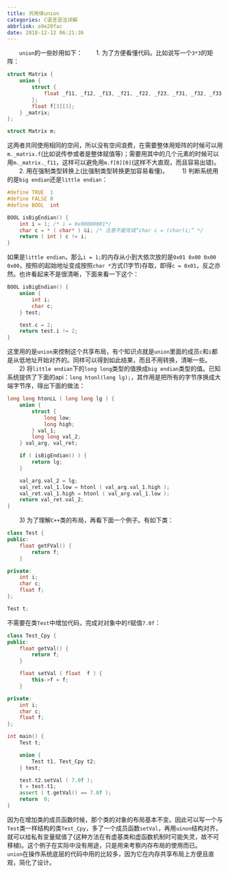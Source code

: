 ```yaml
---
title: 共用体union
categories: C语言语法详解
abbrlink: a9e20fac
date: 2018-12-12 06:21:36
---
```

&emsp;&emsp;`union`的一些妙用如下：
&emsp;&emsp;1. 为了方便看懂代码。比如说写一个`3*3`的矩阵：

``` cpp
struct Matrix {
    union {
        struct {
            float _f11, _f12, _f13, _f21, _f22, _f23, _f31, _f32, _f33;
        };
        float f[3][3];
    } _matrix;
};

struct Matrix m;
```

这两者共同使用相同的空间，所以没有空间浪费，在需要整体用矩阵的时候可以用`m._matrix.f`(比如说传参或者是整体赋值等)；需要用其中的几个元素的时候可以用`m._matrix._f11`，这样可以避免用`m.f[0][0]`(这样不大直观，而且容易出错)。
&emsp;&emsp;2. 用在强制类型转换上(比强制类型转换更加容易看懂)。
&emsp;&emsp;1) 判断系统用的是`big endian`还是`little endian`：

``` cpp
#define TRUE  1
#define FALSE 0
#define BOOL  int

BOOL isBigEndian() {
    int i = 1; /* i = 0x00000001*/
    char c = * ( char* ) &i; /* 注意不能写成“char c = (char)i;” */
    return ( int ) c != i;
}
```

如果是`little endian`，那么`i = 1;`的内存从小到大依次放的是`0x01 0x00 0x00 0x00`，按照i的起始地址变成按照`char *`方式(1字节)存取，即得`c = 0x01`，反之亦然。也许看起来不是很清晰，下面来看一下这个：

``` cpp
BOOL isBigEndian() {
    union {
        int i;
        char c;
    } test;

    test.c = 2;
    return test.i != 2;
}
```

这里用的是`union`来控制这个共享布局，有个知识点就是`union`里面的成员`c`和`i`都是从低地址开始对齐的。同样可以得到如此结果，而且不用转换，清晰一些。
&emsp;&emsp;2) 将`little endian`下的`long long`类型的值换成`big endian`类型的值。已知系统提供了下面的api：`long htonl(long lg);`，其作用是把所有的字节序换成大端字节序，得出下面的做法：

``` cpp
long long htonLL ( long long lg ) {
    union {
        struct {
            long low;
            long high;
        } val_1;
        long long val_2;
    } val_arg, val_ret;

    if ( isBigEndian() ) {
        return lg;
    }

    val_arg.val_2 = lg;
    val_ret.val_1.low = htonl ( val_arg.val_1.high );
    val_ret.val_1.high = htonl ( val_arg.val_1.low );
    return val_ret.val_2;
}
```

&emsp;&emsp;3) 为了理解`C++`类的布局，再看下面一个例子。有如下类：

``` cpp
class Test {
public:
    float getFVal() {
        return f;
    }

private:
    int i;
    char c;
    float f;
};

Test t;
```

不需要在类`Test`中增加代码，完成对对象中的`f`赋值`7.0f`：

``` cpp
class Test_Cpy {
public:
    float getVal() {
        return f;
    }

    float setVal ( float  f ) {
        this->f = f;
    }

private:
    int i;
    char c;
    float f;
};

int main() {
    Test t;

    union {
        Test t1, Test_Cpy t2;
    } test;

    test.t2.setVal ( 7.0f );
    t = test.t1;
    assert ( t.getVal() == 7.0f );
    return  0;
}
```

因为在增加类的成员函数时候，那个类的对象的布局基本不变。因此可以写一个与`Test`类一样结构的类`Test_Cpy`，多了一个成员函数`setVal`，再用`uinon`结构对齐，就可以给私有变量赋值了(这种方法在有虚基类和虚函数机制时可能失灵，故不可移植)。这个例子在实际中没有用途，只是用来考察内存布局的使用而已。
&emsp;&emsp;`union`在操作系统底层的代码中用的比较多，因为它在内存共享布局上方便且直观，简化了设计。